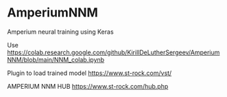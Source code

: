 # AmperiumNNM
Amperium neural training using Keras

Use https://colab.research.google.com/github/KirillDeLutherSergeev/AmperiumNNM/blob/main/NNM_colab.ipynb

Plugin to load trained model
https://www.st-rock.com/vst/

AMPERIUM NNM HUB
https://www.st-rock.com/hub.php
